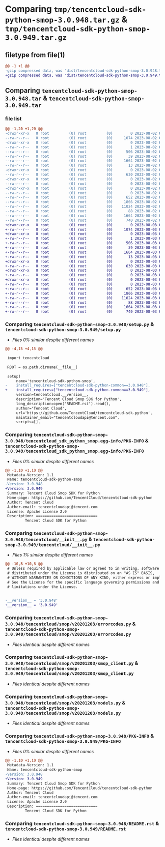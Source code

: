 # Comparing `tmp/tencentcloud-sdk-python-smop-3.0.948.tar.gz` & `tmp/tencentcloud-sdk-python-smop-3.0.949.tar.gz`

## filetype from file(1)

```diff
@@ -1 +1 @@
-gzip compressed data, was "dist/tencentcloud-sdk-python-smop-3.0.948.tar", last modified: Wed Aug  2 00:36:20 2023, max compression
+gzip compressed data, was "dist/tencentcloud-sdk-python-smop-3.0.949.tar", last modified: Thu Aug  3 00:33:21 2023, max compression
```

## Comparing `tencentcloud-sdk-python-smop-3.0.948.tar` & `tencentcloud-sdk-python-smop-3.0.949.tar`

### file list

```diff
@@ -1,20 +1,20 @@
-drwxr-xr-x   0 root         (0) root         (0)        0 2023-08-02 00:36:20.000000 tencentcloud-sdk-python-smop-3.0.948/
--rw-r--r--   0 root         (0) root         (0)     1074 2023-08-02 00:36:20.000000 tencentcloud-sdk-python-smop-3.0.948/setup.py
-drwxr-xr-x   0 root         (0) root         (0)        0 2023-08-02 00:36:20.000000 tencentcloud-sdk-python-smop-3.0.948/tencentcloud_sdk_python_smop.egg-info/
--rw-r--r--   0 root         (0) root         (0)        1 2023-08-02 00:36:20.000000 tencentcloud-sdk-python-smop-3.0.948/tencentcloud_sdk_python_smop.egg-info/dependency_links.txt
--rw-r--r--   0 root         (0) root         (0)      506 2023-08-02 00:36:20.000000 tencentcloud-sdk-python-smop-3.0.948/tencentcloud_sdk_python_smop.egg-info/SOURCES.txt
--rw-r--r--   0 root         (0) root         (0)       39 2023-08-02 00:36:20.000000 tencentcloud-sdk-python-smop-3.0.948/tencentcloud_sdk_python_smop.egg-info/requires.txt
--rw-r--r--   0 root         (0) root         (0)     1664 2023-08-02 00:36:20.000000 tencentcloud-sdk-python-smop-3.0.948/tencentcloud_sdk_python_smop.egg-info/PKG-INFO
--rw-r--r--   0 root         (0) root         (0)       13 2023-08-02 00:36:20.000000 tencentcloud-sdk-python-smop-3.0.948/tencentcloud_sdk_python_smop.egg-info/top_level.txt
-drwxr-xr-x   0 root         (0) root         (0)        0 2023-08-02 00:36:20.000000 tencentcloud-sdk-python-smop-3.0.948/tencentcloud/
--rw-r--r--   0 root         (0) root         (0)      630 2023-08-02 00:36:20.000000 tencentcloud-sdk-python-smop-3.0.948/tencentcloud/__init__.py
-drwxr-xr-x   0 root         (0) root         (0)        0 2023-08-02 00:36:20.000000 tencentcloud-sdk-python-smop-3.0.948/tencentcloud/smop/
--rw-r--r--   0 root         (0) root         (0)        0 2023-08-02 00:36:20.000000 tencentcloud-sdk-python-smop-3.0.948/tencentcloud/smop/__init__.py
-drwxr-xr-x   0 root         (0) root         (0)        0 2023-08-02 00:36:20.000000 tencentcloud-sdk-python-smop-3.0.948/tencentcloud/smop/v20201203/
--rw-r--r--   0 root         (0) root         (0)        0 2023-08-02 00:36:20.000000 tencentcloud-sdk-python-smop-3.0.948/tencentcloud/smop/v20201203/__init__.py
--rw-r--r--   0 root         (0) root         (0)      652 2023-08-02 00:36:20.000000 tencentcloud-sdk-python-smop-3.0.948/tencentcloud/smop/v20201203/errorcodes.py
--rw-r--r--   0 root         (0) root         (0)     1866 2023-08-02 00:36:20.000000 tencentcloud-sdk-python-smop-3.0.948/tencentcloud/smop/v20201203/smop_client.py
--rw-r--r--   0 root         (0) root         (0)    11024 2023-08-02 00:36:20.000000 tencentcloud-sdk-python-smop-3.0.948/tencentcloud/smop/v20201203/models.py
--rw-r--r--   0 root         (0) root         (0)       88 2023-08-02 00:36:20.000000 tencentcloud-sdk-python-smop-3.0.948/setup.cfg
--rw-r--r--   0 root         (0) root         (0)     1664 2023-08-02 00:36:20.000000 tencentcloud-sdk-python-smop-3.0.948/PKG-INFO
--rw-r--r--   0 root         (0) root         (0)      740 2023-08-02 00:36:20.000000 tencentcloud-sdk-python-smop-3.0.948/README.rst
+drwxr-xr-x   0 root         (0) root         (0)        0 2023-08-03 00:33:21.000000 tencentcloud-sdk-python-smop-3.0.949/
+-rw-r--r--   0 root         (0) root         (0)     1074 2023-08-03 00:33:21.000000 tencentcloud-sdk-python-smop-3.0.949/setup.py
+drwxr-xr-x   0 root         (0) root         (0)        0 2023-08-03 00:33:21.000000 tencentcloud-sdk-python-smop-3.0.949/tencentcloud_sdk_python_smop.egg-info/
+-rw-r--r--   0 root         (0) root         (0)        1 2023-08-03 00:33:21.000000 tencentcloud-sdk-python-smop-3.0.949/tencentcloud_sdk_python_smop.egg-info/dependency_links.txt
+-rw-r--r--   0 root         (0) root         (0)      506 2023-08-03 00:33:21.000000 tencentcloud-sdk-python-smop-3.0.949/tencentcloud_sdk_python_smop.egg-info/SOURCES.txt
+-rw-r--r--   0 root         (0) root         (0)       39 2023-08-03 00:33:21.000000 tencentcloud-sdk-python-smop-3.0.949/tencentcloud_sdk_python_smop.egg-info/requires.txt
+-rw-r--r--   0 root         (0) root         (0)     1664 2023-08-03 00:33:21.000000 tencentcloud-sdk-python-smop-3.0.949/tencentcloud_sdk_python_smop.egg-info/PKG-INFO
+-rw-r--r--   0 root         (0) root         (0)       13 2023-08-03 00:33:21.000000 tencentcloud-sdk-python-smop-3.0.949/tencentcloud_sdk_python_smop.egg-info/top_level.txt
+drwxr-xr-x   0 root         (0) root         (0)        0 2023-08-03 00:33:21.000000 tencentcloud-sdk-python-smop-3.0.949/tencentcloud/
+-rw-r--r--   0 root         (0) root         (0)      630 2023-08-03 00:33:21.000000 tencentcloud-sdk-python-smop-3.0.949/tencentcloud/__init__.py
+drwxr-xr-x   0 root         (0) root         (0)        0 2023-08-03 00:33:21.000000 tencentcloud-sdk-python-smop-3.0.949/tencentcloud/smop/
+-rw-r--r--   0 root         (0) root         (0)        0 2023-08-03 00:33:21.000000 tencentcloud-sdk-python-smop-3.0.949/tencentcloud/smop/__init__.py
+drwxr-xr-x   0 root         (0) root         (0)        0 2023-08-03 00:33:21.000000 tencentcloud-sdk-python-smop-3.0.949/tencentcloud/smop/v20201203/
+-rw-r--r--   0 root         (0) root         (0)        0 2023-08-03 00:33:21.000000 tencentcloud-sdk-python-smop-3.0.949/tencentcloud/smop/v20201203/__init__.py
+-rw-r--r--   0 root         (0) root         (0)      652 2023-08-03 00:33:21.000000 tencentcloud-sdk-python-smop-3.0.949/tencentcloud/smop/v20201203/errorcodes.py
+-rw-r--r--   0 root         (0) root         (0)     1866 2023-08-03 00:33:21.000000 tencentcloud-sdk-python-smop-3.0.949/tencentcloud/smop/v20201203/smop_client.py
+-rw-r--r--   0 root         (0) root         (0)    11024 2023-08-03 00:33:21.000000 tencentcloud-sdk-python-smop-3.0.949/tencentcloud/smop/v20201203/models.py
+-rw-r--r--   0 root         (0) root         (0)       88 2023-08-03 00:33:21.000000 tencentcloud-sdk-python-smop-3.0.949/setup.cfg
+-rw-r--r--   0 root         (0) root         (0)     1664 2023-08-03 00:33:21.000000 tencentcloud-sdk-python-smop-3.0.949/PKG-INFO
+-rw-r--r--   0 root         (0) root         (0)      740 2023-08-03 00:33:21.000000 tencentcloud-sdk-python-smop-3.0.949/README.rst
```

### Comparing `tencentcloud-sdk-python-smop-3.0.948/setup.py` & `tencentcloud-sdk-python-smop-3.0.949/setup.py`

 * *Files 0% similar despite different names*

```diff
@@ -4,15 +4,15 @@
 
 import tencentcloud
 
 ROOT = os.path.dirname(__file__)
 
 setup(
     name='tencentcloud-sdk-python-smop',
-    install_requires=["tencentcloud-sdk-python-common==3.0.948"],
+    install_requires=["tencentcloud-sdk-python-common==3.0.949"],
     version=tencentcloud.__version__,
     description='Tencent Cloud Smop SDK for Python',
     long_description=open('README.rst').read(),
     author='Tencent Cloud',
     url='https://github.com/TencentCloud/tencentcloud-sdk-python',
     maintainer_email="tencentcloudapi@tencent.com",
     scripts=[],
```

### Comparing `tencentcloud-sdk-python-smop-3.0.948/tencentcloud_sdk_python_smop.egg-info/PKG-INFO` & `tencentcloud-sdk-python-smop-3.0.949/tencentcloud_sdk_python_smop.egg-info/PKG-INFO`

 * *Files 0% similar despite different names*

```diff
@@ -1,10 +1,10 @@
 Metadata-Version: 1.1
 Name: tencentcloud-sdk-python-smop
-Version: 3.0.948
+Version: 3.0.949
 Summary: Tencent Cloud Smop SDK for Python
 Home-page: https://github.com/TencentCloud/tencentcloud-sdk-python
 Author: Tencent Cloud
 Author-email: tencentcloudapi@tencent.com
 License: Apache License 2.0
 Description: ============================
         Tencent Cloud SDK for Python
```

### Comparing `tencentcloud-sdk-python-smop-3.0.948/tencentcloud/__init__.py` & `tencentcloud-sdk-python-smop-3.0.949/tencentcloud/__init__.py`

 * *Files 1% similar despite different names*

```diff
@@ -10,8 +10,8 @@
 # Unless required by applicable law or agreed to in writing, software
 # distributed under the License is distributed on an "AS IS" BASIS,
 # WITHOUT WARRANTIES OR CONDITIONS OF ANY KIND, either express or implied.
 # See the License for the specific language governing permissions and
 # limitations under the License.
 
 
-__version__ = '3.0.948'
+__version__ = '3.0.949'
```

### Comparing `tencentcloud-sdk-python-smop-3.0.948/tencentcloud/smop/v20201203/errorcodes.py` & `tencentcloud-sdk-python-smop-3.0.949/tencentcloud/smop/v20201203/errorcodes.py`

 * *Files identical despite different names*

### Comparing `tencentcloud-sdk-python-smop-3.0.948/tencentcloud/smop/v20201203/smop_client.py` & `tencentcloud-sdk-python-smop-3.0.949/tencentcloud/smop/v20201203/smop_client.py`

 * *Files identical despite different names*

### Comparing `tencentcloud-sdk-python-smop-3.0.948/tencentcloud/smop/v20201203/models.py` & `tencentcloud-sdk-python-smop-3.0.949/tencentcloud/smop/v20201203/models.py`

 * *Files identical despite different names*

### Comparing `tencentcloud-sdk-python-smop-3.0.948/PKG-INFO` & `tencentcloud-sdk-python-smop-3.0.949/PKG-INFO`

 * *Files 0% similar despite different names*

```diff
@@ -1,10 +1,10 @@
 Metadata-Version: 1.1
 Name: tencentcloud-sdk-python-smop
-Version: 3.0.948
+Version: 3.0.949
 Summary: Tencent Cloud Smop SDK for Python
 Home-page: https://github.com/TencentCloud/tencentcloud-sdk-python
 Author: Tencent Cloud
 Author-email: tencentcloudapi@tencent.com
 License: Apache License 2.0
 Description: ============================
         Tencent Cloud SDK for Python
```

### Comparing `tencentcloud-sdk-python-smop-3.0.948/README.rst` & `tencentcloud-sdk-python-smop-3.0.949/README.rst`

 * *Files identical despite different names*

